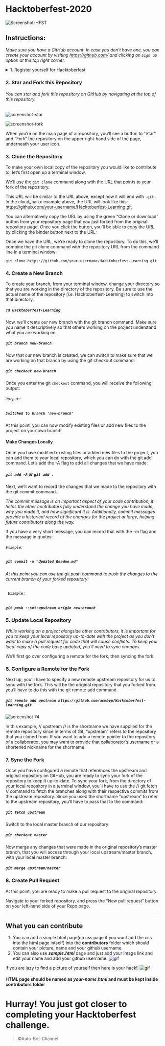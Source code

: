 # Hacktoberfest-2020

![Screenshot-HFST](https://embed-fastly.wistia.com/deliveries/49bd387c40e2c5aada92abdf973bc46d.webp)

## Instructions:

_Make sure you have a GitHub account. In case you don't have one, you can create your account by visiting https://github.com/ and clicking on `Sign up` option at the top right corner._

<details>
  <summary>1. Register yourself for Hacktoberfest</summary>
  
  ```bash
  Link to register: https://hacktoberfest.digitalocean.com/
  Click on "Start Hacking" and add your GitHub account.
  ```
</details>

### 2. Star and Fork this Repository

###### You can star and fork this repository on GitHub by navigating at the top of this repository.

![screenshot-star](star.png)

![screenshot-fork](fork.png)

When you’re on the main page of a repository, you’ll see a button to "Star" and “Fork” the repository on the upper right-hand side of the page, underneath your user icon.

### 3. Clone the Repository

To make your own local copy of the repository you would like to contribute to, let’s first open up a terminal window.

We’ll use the `git clone` command along with the URL that points to your fork of the repository.

This URL will be similar to the URL above, except now it will end with `.git.` In the cloud_haiku example above, the URL will look like this:
https://github.com/your-username/Hacktoberfest-Learning.git

You can alternatively copy the URL by using the green “Clone or download” button from your repository page that you just forked from the original repository page. Once you click the button, you’ll be able to copy the URL by clicking the binder button next to the URL:

Once we have the URL, we’re ready to clone the repository. To do this, we’ll combine the git clone command with the repository URL from the command line in a terminal window:

`git clone https://github.com/your-username/Hacktoberfest-Learning.git`

### 4. Create a New Branch

To create your branch, from your terminal window, change your directory so that you are working in the directory of the repository. Be sure to use the actual name of the repository (i.e. Hacktoberfest-Learning) to switch into that directory.

##### `cd Hacktoberfest-Learning`

Now, we’ll create our new branch with the git branch command. Make sure you name it descriptively so that others working on the project understand what you are working on.

##### `git branch new-branch`

Now that our new branch is created, we can switch to make sure that we are working on that branch by using the git checkout command:

##### `git checkout new-branch`

Once you enter the git `checkout` command, you will receive the following output:

###### `Output:`

##### `Switched to branch 'new-branch' `

At this point, you can now modify existing files or add new files to the project on your own branch.

#### Make Changes Locally

Once you have modified existing files or added new files to the project, you can add them to your local repository, which you can do with the git add command. Let’s add the -A flag to add all changes that we have made:

##### `git add -A` or `git add .`

Next, we’ll want to record the changes that we made to the repository with the git commit command.

_The commit message is an important aspect of your code contribution; it helps the other contributors fully understand the change you have made, why you made it, and how significant it is. Additionally, commit messages provide a historical record of the changes for the project at large, helping future contributors along the way._

If you have a very short message, you can record that with the -m flag and the message in quotes:

###### `Example:`

##### `git commit -m "Updated Readme.md"`

###### At this point you can use the git push command to push the changes to the current branch of your forked repository:

###### ` Example:`

##### `git push --set-upstream origin new-branch`

### 5. Update Local Repository

_While working on a project alongside other contributors, it is important for you to keep your local repository up-to-date with the project as you don’t want to make a pull request for code that will cause conflicts. To keep your local copy of the code base updated, you’ll need to sync changes._

We’ll first go over configuring a remote for the fork, then syncing the fork.

### 6. Configure a Remote for the Fork

Next up, you’ll have to specify a new remote upstream repository for us to sync with the fork. This will be the original repository that you forked from. you’ll have to do this with the git remote add command.

##### `git remote add upstream https://github.com/acmbvp/Hacktoberfest-Learning.git`

![screenshot 74](https://user-images.githubusercontent.com/37223446/47235672-5f0efa00-d3f7-11e8-9e45-1af02d8b969b.png)

In this example, // upstream // is the shortname we have supplied for the remote repository since in terms of Git, “upstream” refers to the repository that you cloned from. If you want to add a remote pointer to the repository of a collaborator, you may want to provide that collaborator’s username or a shortened nickname for the shortname.

### 7. Sync the Fork

Once you have configured a remote that references the upstream and original repository on GitHub, you are ready to sync your fork of the repository to keep it up-to-date.
To sync your fork, from the directory of your local repository in a terminal window, you’ll have to use the // git fetch // command to fetch the branches along with their respective commits from the upstream repository. Since you used the shortname “upstream” to refer to the upstream repository, you’ll have to pass that to the command:

##### `git fetch upstream`

Switch to the local master branch of our repository:

##### `git checkout master`

Now merge any changes that were made in the original repository’s master branch, that you will access through your local upstream/master branch, with your local master branch:

##### `git merge upstream/master`

### 8. Create Pull Request

At this point, you are ready to make a pull request to the original repository.

Navigate to your forked repository, and press the “New pull request” button on your left-hand side of your Repo page.

---

## What you can contribute

1. You can add a simple html page(no css page if you want add the css into the html page intself) into the **contributors** folder which should contain your picture, name and your github username.
2. You can also use **_sample.html_** page and just add your image link and edit your name and add your github username.
   ![gif](sample.png)

if you are lazy to find a picture of yourself then here is your hack!!
![gif](github_img.gif)

#### HTML page should be named as **_your-name.html_** and must be kept inside contributors folder

# Hurray! You just got closer to completing your Hacktoberfest challenge.

> ©Auto-Bot-Channel
